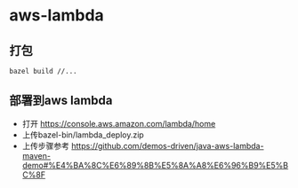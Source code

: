 # aws-lambda

## 打包
```shell
bazel build //...
```

## 部署到aws lambda
- 打开 https://console.aws.amazon.com/lambda/home
- 上传bazel-bin/lambda_deploy.zip
- 上传步骤参考 https://github.com/demos-driven/java-aws-lambda-maven-demo#%E4%BA%8C%E6%89%8B%E5%8A%A8%E6%96%B9%E5%BC%8F
